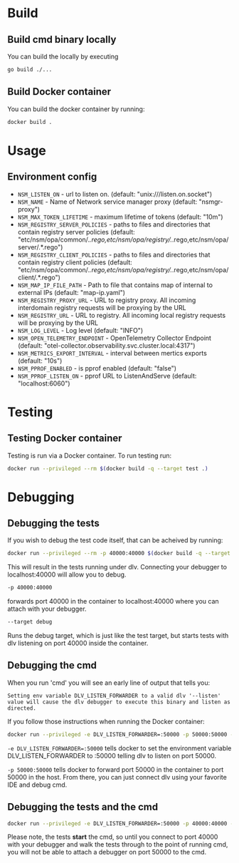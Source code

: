# Build

## Build cmd binary locally

You can build the locally by executing

```bash
go build ./...
```

## Build Docker container

You can build the docker container by running:

```bash
docker build .
```

# Usage

## Environment config

* `NSM_LISTEN_ON`                - url to listen on. (default: "unix:///listen.on.socket")
* `NSM_NAME`                     - Name of Network service manager proxy (default: "nsmgr-proxy")
* `NSM_MAX_TOKEN_LIFETIME`       - maximum lifetime of tokens (default: "10m")
* `NSM_REGISTRY_SERVER_POLICIES` - paths to files and directories that contain registry server policies (default: "etc/nsm/opa/common/.*.rego,etc/nsm/opa/registry/.*.rego,etc/nsm/opa/server/.*.rego")
* `NSM_REGISTRY_CLIENT_POLICIES` - paths to files and directories that contain registry client policies (default: "etc/nsm/opa/common/.*.rego,etc/nsm/opa/registry/.*.rego,etc/nsm/opa/client/.*.rego")
* `NSM_MAP_IP_FILE_PATH`         - Path to file that contains map of internal to external IPs (default: "map-ip.yaml")
* `NSM_REGISTRY_PROXY_URL`       - URL to registry proxy. All incoming interdomain registry requests will be proxying by the URL
* `NSM_REGISTRY_URL`             - URL to registry. All incoming local registry requests will be proxying by the URL
* `NSM_LOG_LEVEL`                - Log level (default: "INFO")
* `NSM_OPEN_TELEMETRY_ENDPOINT`  - OpenTelemetry Collector Endpoint (default: "otel-collector.observability.svc.cluster.local:4317")
* `NSM_METRICS_EXPORT_INTERVAL`  - interval between mertics exports (default: "10s")
* `NSM_PPROF_ENABLED`            - is pprof enabled (default: "false")
* `NSM_PPROF_LISTEN_ON`          - pprof URL to ListenAndServe (default: "localhost:6060")

# Testing

## Testing Docker container

Testing is run via a Docker container.  To run testing run:

```bash
docker run --privileged --rm $(docker build -q --target test .)
```

# Debugging

## Debugging the tests
If you wish to debug the test code itself, that can be acheived by running:

```bash
docker run --privileged --rm -p 40000:40000 $(docker build -q --target debug .)
```

This will result in the tests running under dlv.  Connecting your debugger to localhost:40000 will allow you to debug.

```bash
-p 40000:40000
```
forwards port 40000 in the container to localhost:40000 where you can attach with your debugger.

```bash
--target debug
```

Runs the debug target, which is just like the test target, but starts tests with dlv listening on port 40000 inside the container.

## Debugging the cmd

When you run 'cmd' you will see an early line of output that tells you:

```Setting env variable DLV_LISTEN_FORWARDER to a valid dlv '--listen' value will cause the dlv debugger to execute this binary and listen as directed.```

If you follow those instructions when running the Docker container:
```bash
docker run --privileged -e DLV_LISTEN_FORWARDER=:50000 -p 50000:50000 --rm $(docker build -q --target test .)
```

```-e DLV_LISTEN_FORWARDER=:50000``` tells docker to set the environment variable DLV_LISTEN_FORWARDER to :50000 telling
dlv to listen on port 50000.

```-p 50000:50000``` tells docker to forward port 50000 in the container to port 50000 in the host.  From there, you can
just connect dlv using your favorite IDE and debug cmd.

## Debugging the tests and the cmd

```bash
docker run --privileged -e DLV_LISTEN_FORWARDER=:50000 -p 40000:40000 -p 50000:50000 --rm $(docker build -q --target debug .)
```

Please note, the tests **start** the cmd, so until you connect to port 40000 with your debugger and walk the tests
through to the point of running cmd, you will not be able to attach a debugger on port 50000 to the cmd.
